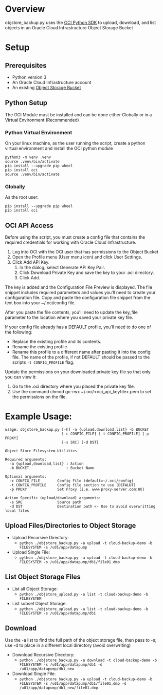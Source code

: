 # Overview
objstore_backup.py uses the [OCI Python SDK](https://oracle-cloud-infrastructure-python-sdk.readthedocs.io/en/latest/) to upload, download, and list objects in an Oracle Cloud Infrastructure Object Storage Bucket

# Setup
## Prerequisites
* Python version 3
* An Oracle Cloud Infrastructure account
* An existing [Object Storage Bucket](https://docs.oracle.com/en-us/iaas/Content/GSG/Tasks/addingbuckets.htm)

## Python Setup
The OCI Module must be installed and can be done either Globally or in a Virtual Environment (Recommended)

### Python Virtual Environment
On your linux machine, as the user running the script, create a python virtual environment and install the OCI python module
```
python3 -m venv .venv
source .venv/bin/activate
pip install --upgrade pip wheel
pip install oci
source .venv/bin/activate
```

### Globally 
As the root user:
```
pip install --upgrade pip wheel
pip install oci
```

## OCI API Access
Before using the script, you must create a config file that contains the required credentials for working with Oracle Cloud Infrastructure.

1. Log into OCI with the OCI user that has permissions to the Object Bucket 
2. Open the Profile menu (User menu icon) and click User Settings.
3. Click Add API Key.
    1. In the dialog, select Generate API Key Pair.
    2. Click Download Private Key and save the key to your .oci directory. 
    3. Click Add.

The key is added and the Configuration File Preview is displayed. The file snippet includes required parameters and values you'll need to create your configuration file. Copy and paste the configuration file snippet from the text box into your ~/.oci/config file.

After you paste the file contents, you'll need to update the key_file parameter to the location where you saved your private key file.
    
If your config file already has a DEFAULT profile, you'll need to do one of the following:
* Replace the existing profile and its contents.
* Rename the existing profile.
* Rename this profile to a different name after pasting it into the config file.
The name of the profile, if not DEFAULT should be passed to the scripts `-t CONFIG_PROFILE` flag.

Update the permissions on your downloaded private key file so that only you can view it:
1. Go to the .oci directory where you placed the private key file.
2. Use the command chmod go-rwx ~/.oci/<oci_api_keyfile>.pem to set the permissions on the file.


# Example Usage:
```
usage: objstore_backup.py [-h] -a {upload,download,list} -b BUCKET
                          [-c CONFIG_FILE] [-t CONFIG_PROFILE] [-p PROXY]
                          [-s SRC] [-d DST]

Object Store Filesystem Utilities

Required arguments:
  -a {upload,download,list} : Action
  -b BUCKET                 : Bucket Name

Optional arguments:
  -c CONFIG_FILE        Config File (default=~/.oci/config)
  -t CONFIG_PROFILE     Config file section to use (DEFALUT)
  -p PROXY              Set Proxy (i.e. www-proxy-server.com:80)

Action Specific (upload/download) arguments:
  -s SRC                Source path
  -d DST                Destination path <- Use to avoid overwritting local files
```

## Upload Files/Directories to Object Storage
* Upload Recursive Directory: 
    * `python ./objstore_backup.py -a upload -t cloud-backup-demo -b FILESYSTEM -s /u01/app/datapump`
* Upload Single File: 
    * `python ./objstore_backup.py -a upload -t cloud-backup-demo -b FILESYSTEM -s /u01/app/datapump/db1/file01.dmp`

## List Object Storage Files
* List all Object Storage: 
    * `python ./objstore_upload.py -a list -t cloud-backup-demo -b FILESYSTEM`
* List subset Object Storage: 
    * `python ./objstore_upload.py -a list -t cloud-backup-demo -b FILESYSTEM -s /u01/app/datapump/db1`

## Download
Use the -a list to find the full path of the object storage file, then pass to -s; use -d to place in a different local directory (avoid overwriting)
* Download Recursive Directory: 
    * `python ./objstore_backup.py -a download -t cloud-backup-demo -b FILESYSTEM -s /u01/app/datapump/db1 -d /u01/app/datapump/db1_new`
* Download Single File: 
    * `python ./objstore_backup.py -a upload -t cloud-backup-demo -b FILESYSTEM -s /u01/app/datapump/db1/file01.dmp -d /u01/app/datapump/db1_new/file01.dmp`